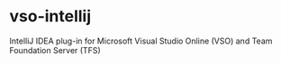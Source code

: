 # vso-intellij
IntelliJ IDEA plug-in for Microsoft Visual Studio Online (VSO) and Team Foundation Server (TFS)
